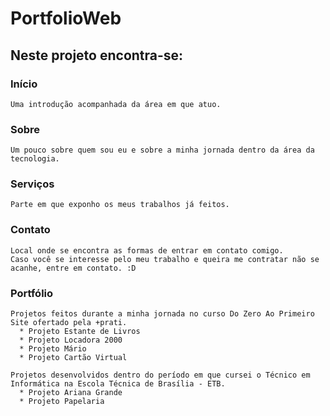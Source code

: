 # PortfolioWeb

## Neste projeto encontra-se:
  ### Início
    Uma introdução acompanhada da área em que atuo.

  ### Sobre
    Um pouco sobre quem sou eu e sobre a minha jornada dentro da área da tecnologia.

  ### Serviços
    Parte em que exponho os meus trabalhos já feitos.

  ### Contato
    Local onde se encontra as formas de entrar em contato comigo. 
    Caso você se interesse pelo meu trabalho e queira me contratar não se acanhe, entre em contato. :D

  ### Portfólio
    Projetos feitos durante a minha jornada no curso Do Zero Ao Primeiro Site ofertado pela +prati.
      * Projeto Estante de Livros 
      * Projeto Locadora 2000
      * Projeto Mário
      * Projeto Cartão Virtual
      
    Projetos desenvolvidos dentro do período em que cursei o Técnico em Informática na Escola Técnica de Brasília - ETB.
      * Projeto Ariana Grande
      * Projeto Papelaria

